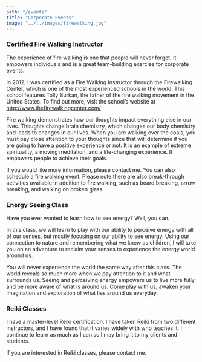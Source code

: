 ```yaml
---
path: "/events"
title: "Corporate Events"
image: "../../images/firewalking.jpg"
---
```


### Certified Fire Walking Instructor

The experience of fire walking is one that people will never forget. It empowers individuals and is a great team-building exercise for corporate events.

In 2012, I was certified as a Fire Walking Instructor through the Firewalking Center, which is one of the most experienced schools in the world. This school features Tolly Burkan, the father of the fire walking movement in the United States. To find out more, visit the school’s website at http://www.thefirewalkingcenter.com/

Fire walking demonstrates how our thoughts impact everything else in our lives. Thoughts change brain chemistry, which changes our body chemistry and leads to changes in our lives. When you are walking over the coals, you must pay close attention to your thoughts since that will determine if you are going to have a positive experience or not. It is an example of extreme spirituality, a moving meditation, and a life-changing experience. It empowers people to achieve their goals.

If you would like more information, please contact me. You can also schedule a fire walking event. Please note there are also break-through activities available in addition to fire walking, such as board breaking, arrow breaking, and walking on broken glass.

### Energy Seeing Class

Have you ever wanted to learn how to see energy? Well, you can.

In this class, we will learn to play with our ability to perceive energy with all of our senses, but mostly focusing on our ability to see energy. Using our connection to nature and remembering what we knew as children, I will take you on an adventure to reclaim your senses to experience the energy world around us.

You will never experience the world the same way after this class. The world reveals so much more when we pay attention to it and what surrounds us. Seeing and perceiving energy empowers us to live more fully and be more aware of what is around us. Come play with us, awaken your imagination and exploration of what lies around us everyday.

### Reiki Classes

I have a master-level Reiki certification. I have taken Reiki from two different instructors, and I have found that it varies widely with who teaches it. I continue to learn as much as I can so I may bring it to my clients and students.

If you are interested in Reiki classes, please contact me.
